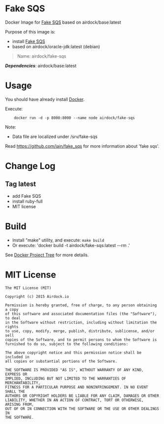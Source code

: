 # Fake SQS

Docker Image for [Fake SQS](https://github.com/iain/fake_sqs) based on airdock/base:latest

Purpose of this image is:

- install [Fake SQS](https://github.com/iain/fake_sqs)
- based on airdock/oracle-jdk:latest (debian)


> Name: airdock/fake-sqs

***Dependencies***: airdock/base:latest


# Usage

You should have already install [Docker](https://www.docker.com/).

Execute:

		docker run -d -p 8000:8000 --name node airdock/fake-sqs

Note:
- Data file are localized under /srv/fake-sqs

Read https://github.com/iain/fake_sqs for more information about 'fake sqs'.

# Change Log

## Tag latest

- add Fake SQS
- install ruby-full
- MIT license

# Build


- Install "make" utility, and execute: `make build`
- Or execute: 'docker build -t airdock/fake-sqs:latest --rm .'

See [Docker Project Tree](https://github.com/airdock-io/docker-base/wiki/Docker-Project-Tree) for more details.


# MIT License

```
The MIT License (MIT)

Copyright (c) 2015 Airdock.io

Permission is hereby granted, free of charge, to any person obtaining a copy
of this software and associated documentation files (the "Software"), to deal
in the Software without restriction, including without limitation the rights
to use, copy, modify, merge, publish, distribute, sublicense, and/or sell
copies of the Software, and to permit persons to whom the Software is
furnished to do so, subject to the following conditions:

The above copyright notice and this permission notice shall be included in
all copies or substantial portions of the Software.

THE SOFTWARE IS PROVIDED "AS IS", WITHOUT WARRANTY OF ANY KIND, EXPRESS OR
IMPLIED, INCLUDING BUT NOT LIMITED TO THE WARRANTIES OF MERCHANTABILITY,
FITNESS FOR A PARTICULAR PURPOSE AND NONINFRINGEMENT. IN NO EVENT SHALL THE
AUTHORS OR COPYRIGHT HOLDERS BE LIABLE FOR ANY CLAIM, DAMAGES OR OTHER
LIABILITY, WHETHER IN AN ACTION OF CONTRACT, TORT OR OTHERWISE, ARISING FROM,
OUT OF OR IN CONNECTION WITH THE SOFTWARE OR THE USE OR OTHER DEALINGS IN
THE SOFTWARE.
```

